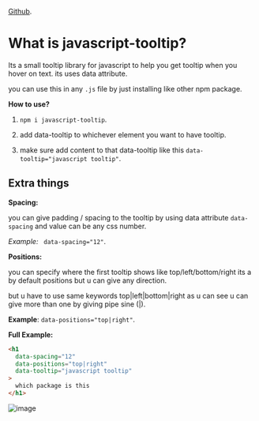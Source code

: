 [Github](https://github.com/PrashantIndurkar/javascript-tooltip).

# What is javascript-tooltip?

Its a small tooltip library for javascript to help you get tooltip when you hover on text. its uses data attribute.

you can use this in any `.js` file by just installing like other npm package.

**How to use?**

1. `npm i javascript-tooltip`.

2. add data-tooltip to whichever element you want to have tooltip.

3. make sure add content to that data-tooltip like this `data-tooltip="javascript tooltip"`.

## Extra things

**Spacing:**

you can give padding / spacing to the tooltip by using data attribute `data-spacing` and value can be any css number.

_Example:_ ` data-spacing="12"`.

**Positions:**

you can specify where the first tooltip shows like top/left/bottom/right its a by default positions but u can give any direction.

but u have to use same keywords top|left|bottom|right as u can see u can give more than one by giving pipe sine (|).

**Example**: `data-positions="top|right"`.

**Full Example:**

```html
<h1
  data-spacing="12"
  data-positions="top|right"
  data-tooltip="javascript tooltip"
>
  which package is this
</h1>
```

![image](https://user-images.githubusercontent.com/32466796/194895381-4f6c17a3-d890-4a5e-9f48-f6ca24c2ea64.png)
